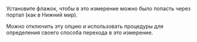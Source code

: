Установите флажок, чтобы в это измерение можно было попасть через портал (как в Нижний мир).

Можно отключить эту опцию и использовать процедуры для определения своего способа перехода в это измерение.